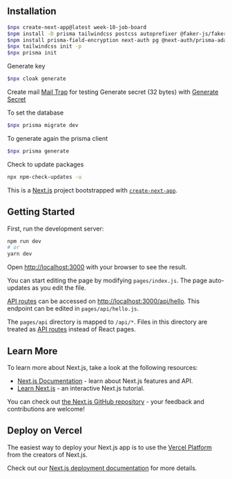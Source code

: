 ## Installation

```bash
$npx create-next-app@latest week-10-job-board
$npm install -D prisma tailwindcss postcss autoprefixer @faker-js/faker
$npm install prisma-field-encryption next-auth pg @next-auth/prisma-adapter nodemailer sharp @headlessui/react @heroicons/react @tailwindcss/forms
$npx tailwindcss init -p
$npx prisma init
```

Generate key

```bash
$npx cloak generate
```

Create mail [Mail Trap](https://mailtrap.io) for testing
Generate secret (32 bytes) with [Generate Secret](https://generate-secret.vercel.app/32)

To set the database

```bash
$npx prisma migrate dev
```

To generate again the prisma client

```bash
$npx prisma generate
```

Check to update packages

```bash
npx npm-check-updates -u
```

This is a [Next.js](https://nextjs.org/) project bootstrapped with [`create-next-app`](https://github.com/vercel/next.js/tree/canary/packages/create-next-app).

## Getting Started

First, run the development server:

```bash
npm run dev
# or
yarn dev
```

Open [http://localhost:3000](http://localhost:3000) with your browser to see the result.

You can start editing the page by modifying `pages/index.js`. The page auto-updates as you edit the file.

[API routes](https://nextjs.org/docs/api-routes/introduction) can be accessed on [http://localhost:3000/api/hello](http://localhost:3000/api/hello). This endpoint can be edited in `pages/api/hello.js`.

The `pages/api` directory is mapped to `/api/*`. Files in this directory are treated as [API routes](https://nextjs.org/docs/api-routes/introduction) instead of React pages.

## Learn More

To learn more about Next.js, take a look at the following resources:

- [Next.js Documentation](https://nextjs.org/docs) - learn about Next.js features and API.
- [Learn Next.js](https://nextjs.org/learn) - an interactive Next.js tutorial.

You can check out [the Next.js GitHub repository](https://github.com/vercel/next.js/) - your feedback and contributions are welcome!

## Deploy on Vercel

The easiest way to deploy your Next.js app is to use the [Vercel Platform](https://vercel.com/new?utm_medium=default-template&filter=next.js&utm_source=create-next-app&utm_campaign=create-next-app-readme) from the creators of Next.js.

Check out our [Next.js deployment documentation](https://nextjs.org/docs/deployment) for more details.
